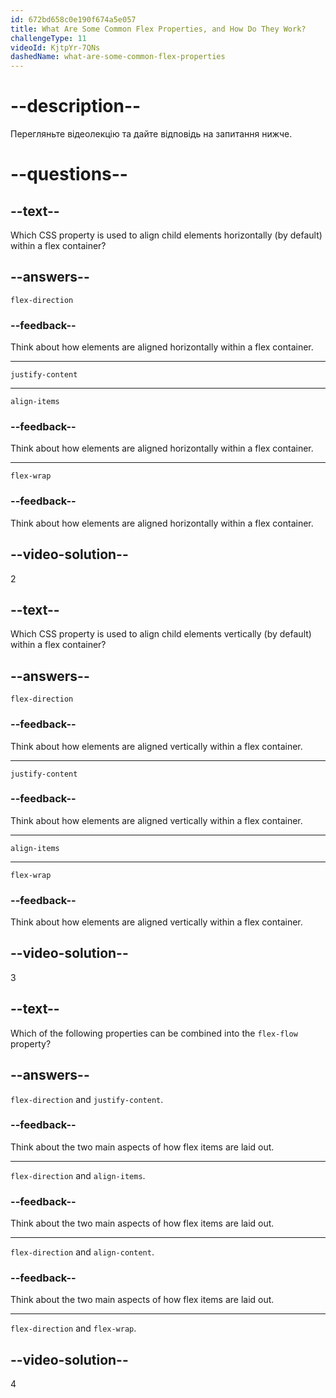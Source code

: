 ```yaml
---
id: 672bd658c0e190f674a5e057
title: What Are Some Common Flex Properties, and How Do They Work?
challengeType: 11
videoId: KjtpYr-7QNs
dashedName: what-are-some-common-flex-properties
---
```


# --description--

Перегляньте відеолекцію та дайте відповідь на запитання нижче.

# --questions--

## --text--

Which CSS property is used to align child elements horizontally (by default) within a flex container?

## --answers--

`flex-direction`

### --feedback--

Think about how elements are aligned horizontally within a flex container.

---

`justify-content`

---

`align-items`

### --feedback--

Think about how elements are aligned horizontally within a flex container.

---

`flex-wrap`

### --feedback--

Think about how elements are aligned horizontally within a flex container.

## --video-solution--

2

## --text--

Which CSS property is used to align child elements vertically (by default) within a flex container?

## --answers--

`flex-direction`

### --feedback--

Think about how elements are aligned vertically within a flex container.

---

`justify-content`

### --feedback--

Think about how elements are aligned vertically within a flex container.

---

`align-items`

---

`flex-wrap`

### --feedback--

Think about how elements are aligned vertically within a flex container.

## --video-solution--

3

## --text--

Which of the following properties can be combined into the `flex-flow` property?

## --answers--

`flex-direction` and `justify-content`.

### --feedback--

Think about the two main aspects of how flex items are laid out.

---

`flex-direction` and `align-items`.

### --feedback--

Think about the two main aspects of how flex items are laid out.

---

`flex-direction` and `align-content`.

### --feedback--

Think about the two main aspects of how flex items are laid out.

---

`flex-direction` and `flex-wrap`.

## --video-solution--

4
